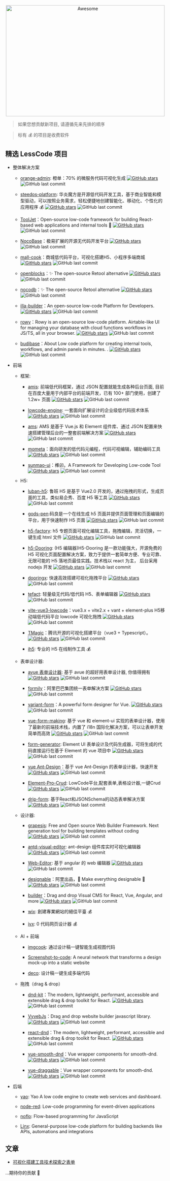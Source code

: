 <div align="center">
  <img width="500" height="350" src="./logo.svg" alt="Awesome">
</div>

> 如果您想贡献新项目, 请遵循先来先排的顺序

> 标有 💰 的项目是收费软件

## 精选 LessCode 项目

- 整体解决方案

  - [orange-admin](https://gitee.com/orangeform/orange-admin): 橙单：70% 的微服务代码可视化生成 [![GitHub stars](https://img.shields.io/github/stars/orange-form/orange-admin)](https://github.com/orange-form/orange-admin) ![GitHub last commit](https://img.shields.io/github/last-commit/orange-form/orange-admin?label=%E6%9C%80%E5%90%8E%E6%9B%B4%E6%96%B0%E6%97%B6%E9%97%B4)

  - [steedos-platform](https://github.com/steedos/steedos-platform/): 华炎魔方是开源低代码开发工具，基于商业智能和模型驱动，可以按照业务需求，轻松便捷地创建智能化、移动化、个性化的应用程序 💰 [![GitHub stars](https://img.shields.io/github/stars/steedos/steedos-platform)](https://github.com/steedos/steedos-platform) ![GitHub last commit](https://img.shields.io/github/last-commit/steedos/steedos-platform?label=%E6%9C%80%E5%90%8E%E6%9B%B4%E6%96%B0%E6%97%B6%E9%97%B4)

  - [ToolJet](https://github.com/ToolJet/ToolJet)：Open-source low-code framework for building React-based web applications and internal tools 🚀 [![GitHub stars](https://img.shields.io/github/stars/ToolJet/ToolJet)](https://github.com/ToolJet/ToolJet) ![GitHub last commit](https://img.shields.io/github/last-commit/ToolJet/ToolJet?label=%E6%9C%80%E5%90%8E%E6%9B%B4%E6%96%B0%E6%97%B6%E9%97%B4)

  - [NocoBase](https://cn.nocobase.com/)：极易扩展的开源无代码开发平台 [![GitHub stars](https://img.shields.io/github/stars/nocobase/nocobase)](https://github.com/nocobase/nocobase) ![GitHub last commit](https://img.shields.io/github/last-commit/nocobase/nocobase?label=%E6%9C%80%E5%90%8E%E6%9B%B4%E6%96%B0%E6%97%B6%E9%97%B4)

  - [mall-cook](https://github.com/wangyuan389/mall-cook)：商城低代码平台，可视化搭建H5、小程序多端商城 [![GitHub stars](https://img.shields.io/github/stars/wangyuan389/mall-cook)](https://github.com/wangyuan389/mall-cook) ![GitHub last commit](https://img.shields.io/github/last-commit/wangyuan389/mall-cook?label=%E6%9C%80%E5%90%8E%E6%9B%B4%E6%96%B0%E6%97%B6%E9%97%B4)

  - [openblocks](https://github.com/openblocks-dev/openblocks)：✨ The open-source Retool alternative [![GitHub stars](https://img.shields.io/github/stars/openblocks-dev/openblocks)](https://github.com/openblocks-dev/openblocks) ![GitHub last commit](https://img.shields.io/github/last-commit/openblocks-dev/openblocks?label=%E6%9C%80%E5%90%8E%E6%9B%B4%E6%96%B0%E6%97%B6%E9%97%B4)

  - [nocodb](https://github.com/nocodb/nocodb)：✨ The open-source Retool alternative [![GitHub stars](https://img.shields.io/github/stars/nocodb/nocodb)](https://github.com/nocodb/nocodb) ![GitHub last commit](https://img.shields.io/github/last-commit/nocodb/nocodb?label=%E6%9C%80%E5%90%8E%E6%9B%B4%E6%96%B0%E6%97%B6%E9%97%B4)
  
  - [illa-builder](https://github.com/illacloud/illa-builder)：An open-source low-code Platform for Developers. [![GitHub stars](https://img.shields.io/github/stars/illacloud/illa-builder)](https://github.com/illacloud/illa-builder) ![GitHub last commit](https://img.shields.io/github/last-commit/illacloud/illa-builder?label=%E6%9C%80%E5%90%8E%E6%9B%B4%E6%96%B0%E6%97%B6%E9%97%B4)

  - [rowy](https://github.com/rowyio/rowy)：Rowy is an open-source low-code platform. Airtable-like UI for managing your database with cloud functions workflows in JS/TS, all in your browser. [![GitHub stars](https://img.shields.io/github/stars/rowyio/rowy)](https://github.com/rowyio/rowy) ![GitHub last commit](https://img.shields.io/github/last-commit/rowyio/rowy?label=%E6%9C%80%E5%90%8E%E6%9B%B4%E6%96%B0%E6%97%B6%E9%97%B4)
  
  - [budibase](https://github.com/Budibase/budibase)：About
Low code platform for creating internal tools, workflows, and admin panels in minutes. . [![GitHub stars](https://img.shields.io/github/stars/Budibase/budibase)](https://github.com/Budibase/budibase) ![GitHub last commit](https://img.shields.io/github/last-commit/Budibase/budibase?label=%E6%9C%80%E5%90%8E%E6%9B%B4%E6%96%B0%E6%97%B6%E9%97%B4)
  
- 前端

  - 框架:

    - [amis](https://github.com/baidu/amis): 前端低代码框架，通过 JSON 配置就能生成各种后台页面, 目前在百度大量用于内部平台的前端开发，已有 100+ 部门使用，创建了 1.2w+ 页面 [![GitHub stars](https://img.shields.io/github/stars/baidu/amis)](https://github.com/baidu/amis) ![GitHub last commit](https://img.shields.io/github/last-commit/baidu/amis?label=%E6%9C%80%E5%90%8E%E6%9B%B4%E6%96%B0%E6%97%B6%E9%97%B4)

    - [lowcode-engine](https://github.com/alibaba/lowcode-engine): 一套面向扩展设计的企业级低代码技术体系 [![GitHub stars](https://img.shields.io/github/stars/alibaba/lowcode-engine)](https://github.com/alibaba/lowcode-engine) ![GitHub last commit](https://img.shields.io/github/last-commit/alibaba/lowcode-engine?label=%E6%9C%80%E5%90%8E%E6%9B%B4%E6%96%B0%E6%97%B6%E9%97%B4)

    - [ams](https://github.com/vipshop/ams): AMS 是基于 Vue.js 和 Element 组件库、通过 JSON 配置来快速搭建管理后台的一整套前端解决方案 [![GitHub stars](https://img.shields.io/github/stars/vipshop/ams)](https://github.com/vipshop/ams) ![GitHub last commit](https://img.shields.io/github/last-commit/vipshop/ams?label=%E6%9C%80%E5%90%8E%E6%9B%B4%E6%96%B0%E6%97%B6%E9%97%B4)

    - [mometa](https://github.com/imcuttle/mometa)：面向研发的低代码元编程，代码可视编辑，辅助编码工具 [![GitHub stars](https://img.shields.io/github/stars/imcuttle/mometa)](https://github.com/imcuttle/mometa) ![GitHub last commit](https://img.shields.io/github/last-commit/imcuttle/mometa?label=%E6%9C%80%E5%90%8E%E6%9B%B4%E6%96%B0%E6%97%B6%E9%97%B4)

    - [sunmao-ui](https://github.com/smartxworks/sunmao-ui)：榫卯。A Framework for Developing Low-code Tool [![GitHub stars](https://img.shields.io/github/stars/smartxworks/sunmao-ui)](https://github.com/smartxworks/sunmao-ui) ![GitHub last commit](https://img.shields.io/github/last-commit/smartxworks/sunmao-ui?label=%E6%9C%80%E5%90%8E%E6%9B%B4%E6%96%B0%E6%97%B6%E9%97%B4)


  - H5:

    - [luban-h5](https://github.com/ly525/luban-h5): 鲁班 H5 是基于 Vue2.0 开发的，通过拖拽的形式，生成页面的工具，类似易企秀、百度 H5 等工具 [![GitHub stars](https://img.shields.io/github/stars/ly525/luban-h5)](https://github.com/ly525/luban-h5) ![GitHub last commit](https://img.shields.io/github/last-commit/vipshop/ams?label=%E6%9C%80%E5%90%8E%E6%9B%B4%E6%96%B0%E6%97%B6%E9%97%B4)
    
    - [gods-pen](https://github.com/ymm-tech/gods-pen):码良是一个在线生成 h5 页面并提供页面管理和页面编辑的平台，用于快速制作 H5 页面 [![GitHub stars](https://img.shields.io/github/stars/ymm-tech/gods-pen)](https://github.com/ymm-tech/gods-pen) ![GitHub last commit](https://img.shields.io/github/last-commit/ymm-tech/gods-pen?label=%E6%9C%80%E5%90%8E%E6%9B%B4%E6%96%B0%E6%97%B6%E9%97%B4)

    - [h5-factory](https://github.com/yangyuji/h5-factory): h5 专题页面可视化编辑工具，拖拽编辑，灵活切换，一键生成 html 文件 [![GitHub stars](https://img.shields.io/github/stars/yangyuji/h5-factory)](https://github.com/yangyuji/h5-factory) ![GitHub last commit](https://img.shields.io/github/last-commit/yangyuji/h5-factory?label=%E6%9C%80%E5%90%8E%E6%9B%B4%E6%96%B0%E6%97%B6%E9%97%B4)

    - [h5-Dooring](https://github.com/MrXujiang/h5-Dooring): (H5 编辑器)H5-Dooring 是一款功能强大，开源免费的 H5 可视化页面配置解决方案，致力于提供一套简单方便、专业可靠、无限可能的 H5 落地页最佳实践。技术栈以 react 为主， 后台采用 nodejs 开发 [![GitHub stars](https://img.shields.io/github/stars/MrXujiang/h5-Dooring)](https://github.com/MrXujiang/h5-Dooring) ![GitHub last commit](https://img.shields.io/github/last-commit/MrXujiang/h5-Dooring?label=%E6%9C%80%E5%90%8E%E6%9B%B4%E6%96%B0%E6%97%B6%E9%97%B4)

    - [dooringx](https://github.com/H5-Dooring/dooringx): 快速高效搭建可视化拖拽平台 [![GitHub stars](https://img.shields.io/github/stars/H5-Dooring/dooringx)](https://github.com/MrXujiangH5-Dooring/dooringx) ![GitHub last commit](https://img.shields.io/github/last-commit/H5-Dooring/dooringx?label=%E6%9C%80%E5%90%8E%E6%9B%B4%E6%96%B0%E6%97%B6%E9%97%B4)

    - [tefact](https://github.com/staringos/tefact): 轻量级无代码/低代码 H5、表单编辑器 [![GitHub stars](https://img.shields.io/github/stars/staringos/tefact)](https://github.com/staringos/tefact) ![GitHub last commit](https://img.shields.io/github/last-commit/staringos/tefact?label=%E6%9C%80%E5%90%8E%E6%9B%B4%E6%96%B0%E6%97%B6%E9%97%B4)

    - [vite-vue3-lowcode](https://github.com/buqiyuan/vite-vue3-lowcode)：vue3.x + vite2.x + vant + element-plus H5移动端低代码平台 lowcode 可视化拖拽 [![GitHub stars](https://img.shields.io/github/stars/buqiyuan/vite-vue3-lowcode)](https://github.com/buqiyuan/vite-vue3-lowcode) ![GitHub last commit](https://img.shields.io/github/last-commit/buqiyuan/vite-vue3-lowcode?label=%E6%9C%80%E5%90%8E%E6%9B%B4%E6%96%B0%E6%97%B6%E9%97%B4)

    - [TMagic](https://github.com/Tencent/tmagic-editor)：腾讯开源的可视化搭建平台（vue3 + Typescript）。 [![GitHub stars](https://img.shields.io/github/stars/Tencent/tmagic-editor)](https://github.com/Tencent/tmagic-editor) ![GitHub last commit](https://img.shields.io/github/last-commit/Tencent/tmagic-editor?label=%E6%9C%80%E5%90%8E%E6%9B%B4%E6%96%B0%E6%97%B6%E9%97%B4)

    - [ih5](http://www.ih5.cn/editor3): 专业的 H5 在线制作工具 💰

  - 表单设计器:

    - [avue 表单设计器](https://github.com/sscfaith/avue-form-design): 基于 avue 的超好用表单设计器, 你值得拥有 [![GitHub stars](https://img.shields.io/github/stars/sscfaith/avue-form-design)](https://github.com/sscfaith/avue-form-design)  ![GitHub last commit](https://img.shields.io/github/last-commit/sscfaith/avue-form-design?label=%E6%9C%80%E5%90%8E%E6%9B%B4%E6%96%B0%E6%97%B6%E9%97%B4)

    - [formily](https://github.com/alibaba/formily)：阿里巴巴集团统一表单解决方案 [![GitHub stars](https://img.shields.io/github/stars/alibaba/formily)](https://github.com/alibaba/formily) ![GitHub last commit](https://img.shields.io/github/last-commit/alibaba/formily?label=%E6%9C%80%E5%90%8E%E6%9B%B4%E6%96%B0%E6%97%B6%E9%97%B4)

    - [variant-form](https://github.com/vform666/variant-form)：A powerful form designer for Vue. [![GitHub stars](https://img.shields.io/github/stars/vform666/variant-form)](https://github.com/vform666/variant-form) ![GitHub last commit](https://img.shields.io/github/last-commit/vform666/variant-form?label=%E6%9C%80%E5%90%8E%E6%9B%B4%E6%96%B0%E6%97%B6%E9%97%B4)

    - [vue-form-making](https://github.com/GavinZhuLei/vue-form-making): 基于 vue 和 element-ui 实现的表单设计器，使用了最新的前端技术栈，内置了 i18n 国际化解决方案，可以让表单开发简单而高效 [![GitHub stars](https://img.shields.io/github/stars/GavinZhuLei/vue-form-making)](https://github.com/GavinZhuLei/vue-form-making) ![GitHub last commit](https://img.shields.io/github/last-commit/GavinZhuLei/vue-form-making?label=%E6%9C%80%E5%90%8E%E6%9B%B4%E6%96%B0%E6%97%B6%E9%97%B4)

    - [form-generator](https://github.com/JakHuang/form-generator): Element UI 表单设计及代码生成器，可将生成的代码直接运行在基于 Element 的 vue 项目中 [![GitHub stars](https://img.shields.io/github/stars/JakHuang/form-generator)](https://github.com/JakHuang/form-generator) ![GitHub last commit](https://img.shields.io/github/last-commit/JakHuang/form-generator?label=%E6%9C%80%E5%90%8E%E6%9B%B4%E6%96%B0%E6%97%B6%E9%97%B4)

    - [vue Ant-Design](https://github.com/Kchengz/k-form-design)：基于 vue Ant-Design 的表单设计器，快速开发 [![GitHub stars](https://img.shields.io/github/stars/Kchengz/k-form-design)](https://github.com/Kchengz/k-form-design) ![GitHub last commit](https://img.shields.io/github/last-commit/Kchengz/k-form-design?label=%E6%9C%80%E5%90%8E%E6%9B%B4%E6%96%B0%E6%97%B6%E9%97%B4)

    - [Element-Pro-Crud](https://github.com/BoBoooooo/Element-Pro-Crud): LowCode平台,配套表单,表格设计器,一键Crud [![GitHub stars](https://img.shields.io/github/stars/BoBoooooo/Element-Pro-Crud)](https://github.com/BoBoooooo/Element-Pro-Crud) ![GitHub last commit](https://img.shields.io/github/last-commit/BoBoooooo/Element-Pro-Crud?label=%E6%9C%80%E5%90%8E%E6%9B%B4%E6%96%B0%E6%97%B6%E9%97%B4)
 
    - [drip-form](https://github.com/JDFED/drip-form): 基于React和JSONSchema的动态表单解决方案 [![GitHub stars](https://img.shields.io/github/stars/JDFED/drip-form)](https://github.com/JDFED/drip-form) ![GitHub last commit](https://img.shields.io/github/last-commit/JDFED/drip-form?label=%E6%9C%80%E5%90%8E%E6%9B%B4%E6%96%B0%E6%97%B6%E9%97%B4)

  - 设计器:

    - [grapesjs](https://github.com/artf/grapesjs): Free and Open source Web Builder Framework. Next generation tool for building templates without coding [![GitHub stars](https://img.shields.io/github/stars/artf/grapesjs)](https://github.com/artf/grapesjs) ![GitHub last commit](https://img.shields.io/github/last-commit/artf/grapesjs?label=%E6%9C%80%E5%90%8E%E6%9B%B4%E6%96%B0%E6%97%B6%E9%97%B4)

    - [antd-visual-editor](https://github.com/xinyu198736/antd-visual-editor): ant-design 组件库实时可视化编辑器 [![GitHub stars](https://img.shields.io/github/stars/xinyu198736/antd-visual-editor)](https://github.com/xinyu198736/antd-visual-editor) ![GitHub last commit](https://img.shields.io/github/last-commit/xinyu198736/antd-visual-editor?label=%E6%9C%80%E5%90%8E%E6%9B%B4%E6%96%B0%E6%97%B6%E9%97%B4)

    - [Web-Editor](https://github.com/bojue/Web-Editor): 基于 angular 的 web 编辑器 [![GitHub stars](https://img.shields.io/github/stars/artf/grapesjs)](https://github.com/artf/grapesjs) ![GitHub last commit](https://img.shields.io/github/last-commit/artf/grapesjs?label=%E6%9C%80%E5%90%8E%E6%9B%B4%E6%96%B0%E6%97%B6%E9%97%B4)

    - [designable](https://github.com/alibaba/designable)：阿里出品，🧩 Make everything designable 🧩 [![GitHub stars](https://img.shields.io/github/stars/alibaba/designable)](https://github.com/alibaba/designable) ![GitHub last commit](https://img.shields.io/github/last-commit/alibaba/designable?label=%E6%9C%80%E5%90%8E%E6%9B%B4%E6%96%B0%E6%97%B6%E9%97%B4)
    
    - [builder](https://github.com/BuilderIO/builder)：Drag and drop Visual CMS for React, Vue, Angular, and more [![GitHub stars](https://img.shields.io/github/stars/BuilderIO/builder)](https://github.com/BuilderIO/builder) ![GitHub last commit](https://img.shields.io/github/last-commit/BuilderIO/builder?label=%E6%9C%80%E5%90%8E%E6%9B%B4%E6%96%B0%E6%97%B6%E9%97%B4)
    
    - [wix](https://wix.com): 創建專業網站的絕佳平臺 💰

    - [ivx](https://www.ivx.cn/): 0 代码网页设计器 💰

  - AI + 前端
    - [imgcook](https://github.com/taofed/imgcook): 通过设计稿一键智能生成视图代码

    - [Screenshot-to-code](https://github.com/emilwallner/Screenshot-to-code): A neural network that transforms a design mock-up into a static website

    - [deco](https://deco-preview.jd.com/): 设计稿一键生成多端代码
    
  - 拖拽（drag & drop）

    - [dnd-kit](https://github.com/clauderic/dnd-kit)：The modern, lightweight, performant, accessible and extensible drag & drop toolkit for React. [![GitHub stars](https://img.shields.io/github/stars/clauderic/dnd-kit)](https://github.com/clauderic/dnd-kit) ![GitHub last commit](https://img.shields.io/github/last-commit/clauderic/dnd-kit?label=%E6%9C%80%E5%90%8E%E6%9B%B4%E6%96%B0%E6%97%B6%E9%97%B4)

    - [VvvebJs](https://github.com/givanz/VvvebJs)：Drag and drop website builder javascript library. [![GitHub stars](https://img.shields.io/github/stars/givanz/VvvebJs)](https://github.com/givanz/VvvebJs) ![GitHub last commit](https://img.shields.io/github/last-commit/givanz/VvvebJs?label=%E6%9C%80%E5%90%8E%E6%9B%B4%E6%96%B0%E6%97%B6%E9%97%B4)

    - [react-dnd](https://github.com/react-dnd/react-dnd)：The modern, lightweight, performant, accessible and extensible drag & drop toolkit for React. [![GitHub stars](https://img.shields.io/github/stars/react-dnd/react-dnd)](https://github.com/react-dnd/react-dnd) ![GitHub last commit](https://img.shields.io/github/last-commit/react-dnd/react-dnd?label=%E6%9C%80%E5%90%8E%E6%9B%B4%E6%96%B0%E6%97%B6%E9%97%B4)

    - [vue-smooth-dnd](https://github.com/kutlugsahin/vue-smooth-dnd)：Vue wrapper components for smooth-dnd. [![GitHub stars](https://img.shields.io/github/stars/kutlugsahin/vue-smooth-dnd)](https://github.com/kutlugsahin/vue-smooth-dnd) ![GitHub last commit](https://img.shields.io/github/last-commit/kutlugsahin/vue-smooth-dnd?label=%E6%9C%80%E5%90%8E%E6%9B%B4%E6%96%B0%E6%97%B6%E9%97%B4)

    - [vue-draggable](https://github.com/Vivify-Ideas/vue-draggable)：Vue wrapper components for smooth-dnd. [![GitHub stars](https://img.shields.io/github/stars/Vivify-Ideas/vue-draggable)](https://github.com/Vivify-Ideas/vue-draggable) ![GitHub last commit](https://img.shields.io/github/last-commit/Vivify-Ideas/vue-draggable?label=%E6%9C%80%E5%90%8E%E6%9B%B4%E6%96%B0%E6%97%B6%E9%97%B4)


- 后端
  - [yao](https://github.com/YaoApp/yao): Yao A low code engine to create web services and dashboard.

  - [node-red](https://github.com/node-red/node-red): Low-code programming for event-driven applications

  - [noflo](https://github.com/noflo/noflo): Flow-based programming for JavaScript
  
  - [Linx](https://linx.software): General-purpose low-code platform for building backends like APIs, automations and integrations


## 文章

- [可视化搭建工具技术探索之表单](https://juejin.cn/post/6969404225713340423)


...期待你的贡献 💃
